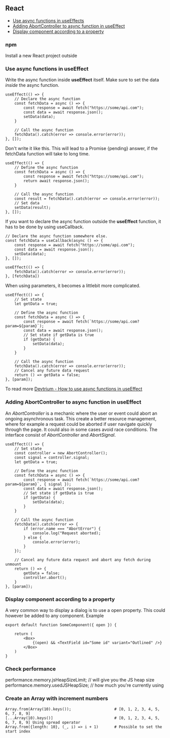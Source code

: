 
## React

* [Use async functions in useEffects](#use-async-functions-in-useeffect)
* [Adding AbortController to async function in useEffect](#adding-abortcontroller-to-async-function-in-useeffect)
* [Display component according to a property](#display-component-according-to-a-property)

### npm 

Install a new React project outside 

### Use async functions in useEffect
Write the async function inside **useEffect** itself. Make sure to set the data *inside* the async function. 
```
useEffect(() => {
    // Declare the async function
    const fetchData = async () => {
        const response = await fetch("https://some/api.com");
        const data = await response.json();
        setData(data);
    }

    // Call the async function
    fetchData().catch(error => console.error(error));
}, []);
```
Don't write it like this. This will lead to a Promise {pending} answer, if the fetchData function will take to long time. 
```
useEffect(() => {
    // Define the async function
    const fetchData = async () => {
        const response = await fetch("https://some/api.com");
        return await response.json();
    }

    // Call the async function
    const result = fetchData().catch(error => console.error(error));
    // Set data
    setData(result);
}, []);
```
If you want to declare the async function outside the **useEffect** function, it has to be done by using useCallback. 
```
// Declare the async function somewhere else.
const fetchData = useCallback(async () => {
    const response = await fetch("https://some/api.com");
    const data = await response.json();
    setData(data);
}, []);

useEffect(() => {
    fetchData().catch(error => console.error(error));
}, [fetchData])
```
When using parameters, it becomes a littlebit more complicated. 
```
useEffect(() => {
    // Set state 
    let getData = true;

    // Define the async function
    const fetchData = async () => {
        const response = await fetch(`https://some/api.com?param=${param}`);
        const data = await response.json();
        // Set state if getData is true
        if (getData) {
            setData(data);
        }
    }

    // Call the async function
    fetchData().catch(error => console.error(error));
    // Cancel any future data request
    return () => getData = false;
}, [param]);
```
To read more [Devtrium - How to use async functions in useEffect](https://devtrium.com/posts/async-functions-useeffect)

### Adding AbortController to async function in useEffect
An *AbortController* is a mechanic where the user or event could abort an ongoing asynchronous task. This create a better resource management, where for example a request could be aborted if user navigate quickly through the page. It could also in some cases avoid race conditions. The interface consist of *AbortController* and *AbortSignal*. 
```
useEffect(() => {
    // Set state 
    const controller = new AbortController();
    const signal = controller.signal;
    let getData = true;

    // Define the async function
    const fetchData = async () => {
        const response = await fetch(`https://some/api.com?param=${param}`, { signal });
        const data = await response.json();
        // Set state if getData is true
        if (getData) {
            setData(data);
        }
    }

    // Call the async function
    fetchData().catch(error => {
        if (error.name === "AbortError") {
            console.log("Request aborted);
        } else {
            console.error(error);
        }
    });

    // Cancel any future data request and abort any fetch during unmount
    return () => {
        getData = false;
        controller.abort();
    }
}, [param]);

```
### Display component according to a property
A very common way to display a dialog is to use a open property. This could however be added to any component. Example
```
export default function SomeComponent({ open }) {

    return (
        <Box>
            {(open) && <TextField id="Some id" variant="Outlined" />}
        </Box>
    )
}
```

### Check performance 
performance.memory.jsHeapSizeLimit; // will give you the JS heap size
performance.memory.usedJSHeapSize; // how much you're currently using

### Create an Array with increment numbers 
```
Array.from(Array(10).keys());                   # [0, 1, 2, 3, 4, 5, 6, 7, 8, 9]
[...Array(10).keys()]                           # [0, 1, 2, 3, 4, 5, 6, 7, 8, 9] Using spread operator
Array.from({length: 10}, (_, i) => i + 1)       # Possible to set the start index
```

